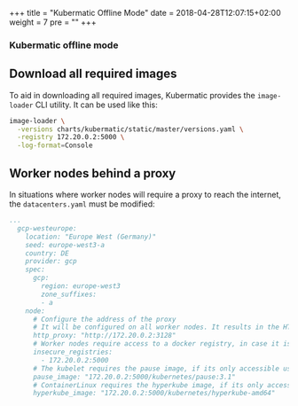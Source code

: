 +++
title = "Kubermatic Offline Mode"
date = 2018-04-28T12:07:15+02:00
weight = 7
pre = "<b></b>"
+++

### Kubermatic offline mode

## Download all required images

To aid in downloading all required images, Kubermatic provides the `image-loader` CLI utility. It can be used like
this:

```bash
image-loader \
  -versions charts/kubermatic/static/master/versions.yaml \
  -registry 172.20.0.2:5000 \
  -log-format=Console
```

## Worker nodes behind a proxy

In situations where worker nodes will require a proxy to reach the internet, the `datacenters.yaml` must be modified:

```yaml
...
  gcp-westeurope:
    location: "Europe West (Germany)"
    seed: europe-west3-a
    country: DE
    provider: gcp
    spec:
      gcp:
        region: europe-west3
        zone_suffixes:
        - a
    node:
      # Configure the address of the proxy
      # It will be configured on all worker nodes. It results in the HTTP_PROXY & HTTPS_PROXY environment variable being set.
      http_proxy: "http://172.20.0.2:3128"
      # Worker nodes require access to a docker registry, in case it is only accessible using http or it uses a self signed certificate, they must be listed here
      insecure_registries:
        - 172.20.0.2:5000
      # The kubelet requires the pause image, if its only accessible using a private registry, the image name must be configured here
      pause_image: "172.20.0.2:5000/kubernetes/pause:3.1"
      # ContainerLinux requires the hyperkube image, if its only accessible using a private registry, the image name must be configured here
      hyperkube_image: "172.20.0.2:5000/kubernetes/hyperkube-amd64"
```
